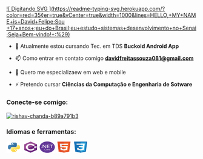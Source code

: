 [![ Digitando SVG ](https://readme-typing-svg.herokuapp.com/?color=red=35¢er=true&vCenter=true&width=1000&lines=HELLO,+MY+NAME+is+David+Felipe;Sou +17+anos+;eu+do+Brasil;eu+estudo+sistemas+desenvolvimento+no+Senai;Seja+Bem-vindo!+:%29)](https://git.io/typing-svg)


<p align="left"> <a href="https://github.com/jureguelenda" target="blank"></a> </p>

- 🔭 Atualmente estou cursando Tec. em TDS **Buckoid Android App**

- 📫 Como entrar em contato comigo **davidfreitassouza081@gmail.com**

-   💬  Quero me especializaew em web e mobile 

- ⚡ Pretendo cursar **Ciências da Computação  e Engenharia de Sotware**   

<h3 align="left">Conecte-se comigo:</h3>
<p align="esquerda">
<a href="https://linkedin.com/in/david-felipe-57a197240" target="blank"><img align="center" src="https://raw.githubusercontent.com/rahuldkjain/github-profile-readme-generator/master/src/images/icons/Social/linked-in-alt.svg" alt="rishav-chanda-b89a791b3" height="30" width="40" /></a>
</p>
<div display="inline-block"> 
      <h3 align="left">Idiomas e ferramentas:</h3>
        <img align="center" alt="David-Python" height="30" width="40" src="https://raw.githubusercontent.com/devicons/devicon/master/icons/python/python-original.svg">
        <img align="center" alt="David-Csharp" height="30" width="40" src="https://raw.githubusercontent.com/devicons/devicon/master/icons/csharp/csharp-original.svg">
        <img align="center" alt="David-Dotnet" height="30" width="40" src="https://raw.githubusercontent.com/devicons/devicon/master/icons/dotnetcore/dotnetcore-original.svg">
        <img align="center" alt="David  - HTML5" height="30" width="40" src="https://raw.githubusercontent.com/devicons/devicon/1119b9f84c0290e0f0b38982099a2bd027a48bf1/icons/html5/html5-original.svg">
        <img align="center" alt="David - CSS" height="30" width="40" src="https://raw.githubusercontent.com/devicons/devicon/1119b9f84c0290e0f0b38982099a2bd027a48bf1/icons/css3/css3-original.svg">
 </div>
</div>

  
